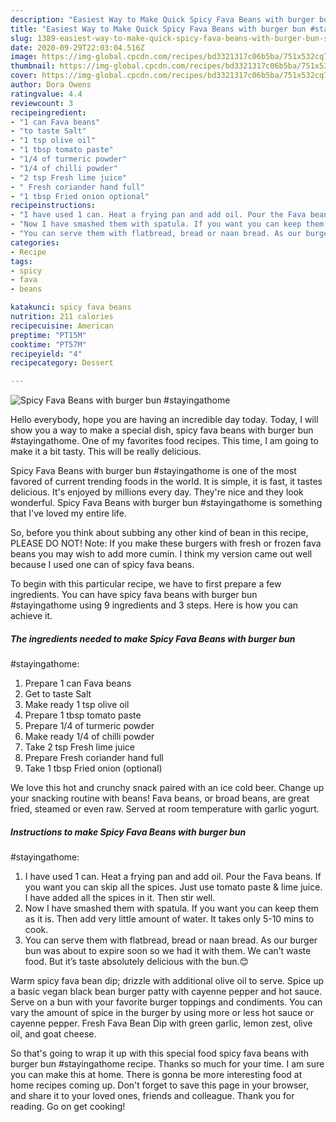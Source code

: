 ```yaml
---
description: "Easiest Way to Make Quick Spicy Fava Beans with burger bun #stayingathome"
title: "Easiest Way to Make Quick Spicy Fava Beans with burger bun #stayingathome"
slug: 1389-easiest-way-to-make-quick-spicy-fava-beans-with-burger-bun-stayingathome
date: 2020-09-29T22:03:04.516Z
image: https://img-global.cpcdn.com/recipes/bd3321317c06b5ba/751x532cq70/spicy-fava-beans-with-burger-bun-stayingathome-recipe-main-photo.jpg
thumbnail: https://img-global.cpcdn.com/recipes/bd3321317c06b5ba/751x532cq70/spicy-fava-beans-with-burger-bun-stayingathome-recipe-main-photo.jpg
cover: https://img-global.cpcdn.com/recipes/bd3321317c06b5ba/751x532cq70/spicy-fava-beans-with-burger-bun-stayingathome-recipe-main-photo.jpg
author: Dora Owens
ratingvalue: 4.4
reviewcount: 3
recipeingredient:
- "1 can Fava beans"
- "to taste Salt"
- "1 tsp olive oil"
- "1 tbsp tomato paste"
- "1/4 of turmeric powder"
- "1/4 of chilli powder"
- "2 tsp Fresh lime juice"
- " Fresh coriander hand full"
- "1 tbsp Fried onion optional"
recipeinstructions:
- "I have used 1 can. Heat a frying pan and add oil. Pour the Fava beans. If you want you can skip all the spices. Just use tomato paste &amp; lime juice. I have added all the spices in it. Then stir well."
- "Now I have smashed them with spatula. If you want you can keep them as it is. Then add very little amount of water. It takes only 5-10 mins to cook."
- "You can serve them with flatbread, bread or naan bread. As our burger bun was about to expire soon so we had it with them. We can’t waste food. But it’s taste absolutely delicious with the bun.😊"
categories:
- Recipe
tags:
- spicy
- fava
- beans

katakunci: spicy fava beans 
nutrition: 211 calories
recipecuisine: American
preptime: "PT15M"
cooktime: "PT57M"
recipeyield: "4"
recipecategory: Dessert

---
```



![Spicy Fava Beans with burger bun
#stayingathome](https://img-global.cpcdn.com/recipes/bd3321317c06b5ba/751x532cq70/spicy-fava-beans-with-burger-bun-stayingathome-recipe-main-photo.jpg)

Hello everybody, hope you are having an incredible day today. Today, I will show you a way to make a special dish, spicy fava beans with burger bun
#stayingathome. One of my favorites food recipes. This time, I am going to make it a bit tasty. This will be really delicious.

Spicy Fava Beans with burger bun
#stayingathome is one of the most favored of current trending foods in the world. It is simple, it is fast, it tastes delicious. It's enjoyed by millions every day. They're nice and they look wonderful. Spicy Fava Beans with burger bun
#stayingathome is something that I've loved my entire life.

So, before you think about subbing any other kind of bean in this recipe, PLEASE DO NOT! Note: If you make these burgers with fresh or frozen fava beans you may wish to add more cumin. I think my version came out well because I used one can of spicy fava beans.


To begin with this particular recipe, we have to first prepare a few ingredients. You can have spicy fava beans with burger bun
#stayingathome using 9 ingredients and 3 steps. Here is how you can achieve it.

<!--inarticleads1-->

##### The ingredients needed to make Spicy Fava Beans with burger bun
#stayingathome:

1. Prepare 1 can Fava beans
1. Get to taste Salt
1. Make ready 1 tsp olive oil
1. Prepare 1 tbsp tomato paste
1. Prepare 1/4 of turmeric powder
1. Make ready 1/4 of chilli powder
1. Take 2 tsp Fresh lime juice
1. Prepare  Fresh coriander hand full
1. Take 1 tbsp Fried onion (optional)


We love this hot and crunchy snack paired with an ice cold beer. Change up your snacking routine with beans! Fava beans, or broad beans, are great fried, steamed or even raw. Served at room temperature with garlic yogurt. 

<!--inarticleads2-->

##### Instructions to make Spicy Fava Beans with burger bun
#stayingathome:

1. I have used 1 can. Heat a frying pan and add oil. Pour the Fava beans. If you want you can skip all the spices. Just use tomato paste &amp; lime juice. I have added all the spices in it. Then stir well.
1. Now I have smashed them with spatula. If you want you can keep them as it is. Then add very little amount of water. It takes only 5-10 mins to cook.
1. You can serve them with flatbread, bread or naan bread. As our burger bun was about to expire soon so we had it with them. We can’t waste food. But it’s taste absolutely delicious with the bun.😊


Warm spicy fava bean dip; drizzle with additional olive oil to serve. Spice up a basic vegan black bean burger patty with cayenne pepper and hot sauce. Serve on a bun with your favorite burger toppings and condiments. You can vary the amount of spice in the burger by using more or less hot sauce or cayenne pepper. Fresh Fava Bean Dip with green garlic, lemon zest, olive oil, and goat cheese. 

So that's going to wrap it up with this special food spicy fava beans with burger bun
#stayingathome recipe. Thanks so much for your time. I am sure you can make this at home. There is gonna be more interesting food at home recipes coming up. Don't forget to save this page in your browser, and share it to your loved ones, friends and colleague. Thank you for reading. Go on get cooking!
